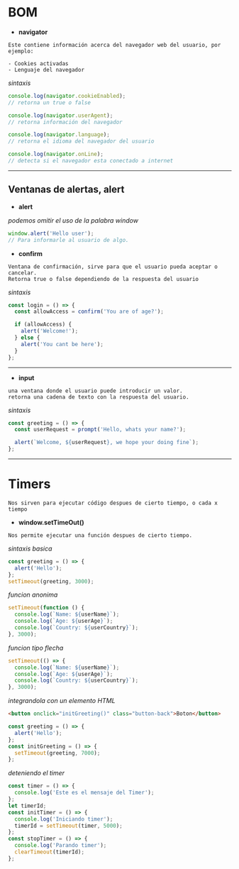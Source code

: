 # BOM

- **navigator**

```
Este contiene información acerca del navegador web del usuario, por ejemplo:

- Cookies activadas
- Lenguaje del navegador
```

_sintaxis_

```js
console.log(navigator.cookieEnabled);
// retorna un true o false

console.log(navigator.userAgent);
// retorna información del navegador

console.log(navigator.language);
// retorna el idioma del navegador del usuario

console.log(navigator.onLine);
// detecta si el navegador esta conectado a internet
```

---

## Ventanas de alertas, alert

- **alert**

_podemos omitir el uso de la palabra window_

```javascript
window.alert('Hello user');
// Para informarle al usuario de algo.
```

- **confirm**

```
Ventana de confirmación, sirve para que el usuario pueda aceptar o cancelar.
Retorna true o false dependiendo de la respuesta del usuario
```

_sintaxis_

```js
const login = () => {
  const allowAccess = confirm('You are of age?');

  if (allowAccess) {
    alert('Welcome!');
  } else {
    alert('You cant be here');
  }
};
```

---

- **input**

```
una ventana donde el usuario puede introducir un valor.
retorna una cadena de texto con la respuesta del usuario.
```

_sintaxis_

```js
const greeting = () => {
  const userRequest = prompt('Hello, whats your name?');

  alert(`Welcome, ${userRequest}, we hope your doing fine`);
};
```

---

# Timers

```
Nos sirven para ejecutar código despues de cierto tiempo, o cada x tiempo
```

- **window.setTimeOut()**

```
Nos permite ejecutar una función despues de cierto tiempo.
```

_sintaxis basica_

```js
const greeting = () => {
  alert('Hello');
};
setTimeout(greeting, 3000);
```

_funcion anonima_

```js
setTimeout(function () {
  console.log(`Name: ${userName}`);
  console.log(`Age: ${userAge}`);
  console.log(`Country: ${userCountry}`);
}, 3000);
```

_funcion tipo flecha_

```javascript
setTimeout(() => {
  console.log(`Name: ${userName}`);
  console.log(`Age: ${userAge}`);
  console.log(`Country: ${userCountry}`);
}, 3000);
```

_integrandola con un elemento HTML_

```html
<button onclick="initGreeting()" class="button-back">Boton</button>
```

```js
const greeting = () => {
  alert('Hello');
};
const initGreeting = () => {
  setTimeout(greeting, 7000);
};
```

_deteniendo el timer_

```js
const timer = () => {
  console.log('Este es el mensaje del Timer');
};
let timerId;
const initTimer = () => {
  console.log('Iniciando timer');
  timerId = setTimeout(timer, 5000);
};
const stopTimer = () => {
  console.log('Parando timer');
  clearTimeout(timerId);
};
```
